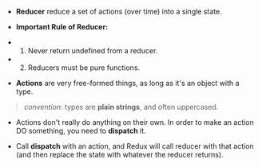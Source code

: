 * **Reducer** reduce a set of actions (over time) into a single state.

* **Important Rule of Reducer:**
- 1. Never return undefined from a reducer.
- 2. Reducers must be pure functions. 

* **Actions** are very free-formed things, as long as it's an object with a type.
> *convention*: types are **plain strings**, and often uppercased.

* Actions don't really do anything on their own. In order to make an action DO something, you need to **dispatch** it.

* Call **dispatch** with an action, and Redux will call reducer with that action (and then replace the state with whatever the reducer returns).